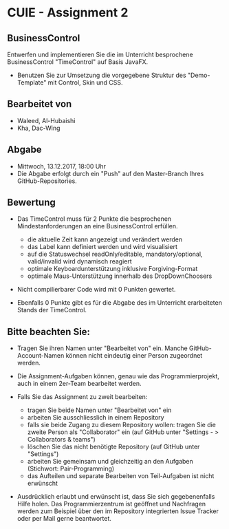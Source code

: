 # CUIE - Assignment 2

## BusinessControl
Entwerfen und implementieren Sie die im Unterricht besprochene BusinessControl "TimeControl" auf Basis JavaFX. 
 - Benutzen Sie zur Umsetzung die vorgegebene Struktur des "Demo-Template" mit Control, Skin und CSS.


## Bearbeitet von
 - Waleed, Al-Hubaishi
 - Kha, Dac-Wing

 
 
## Abgabe
- Mittwoch, 13.12.2017, 18:00 Uhr
- Die Abgabe erfolgt durch ein "Push" auf den Master-Branch Ihres GitHub-Repositories.

## Bewertung
 - Das TimeControl muss für 2 Punkte die besprochenen Mindestanforderungen an eine BusinessControl erfüllen.
   - die aktuelle Zeit kann angezeigt und verändert werden
   - das Label kann definiert werden und wird visualisiert
   - auf die Statuswechsel readOnly/editable, mandatory/optional, valid/invalid wird dynamisch reagiert
   - optimale Keyboardunterstützung inklusive Forgiving-Format
   - optimale Maus-Unterstützung innerhalb des DropDownChoosers
   
 - Nicht compilierbarer Code wird mit 0 Punkten gewertet.
 
 - Ebenfalls 0 Punkte gibt es für die Abgabe des im Unterricht erarbeiteten Stands der TimeControl.


## Bitte beachten Sie:
 - Tragen Sie ihren Namen unter "Bearbeitet von" ein. Manche GitHub-Account-Namen können nicht
 eindeutig einer Person zugeordnet werden.
 
 - Die Assignment-Aufgaben können, genau wie das Programmierprojekt, auch in einem 2er-Team bearbeitet werden. 
 
 - Falls Sie das Assignment zu zweit bearbeiten:
   - tragen Sie beide Namen unter "Bearbeitet von" ein
   - arbeiten Sie ausschliesslich in einem Repository
   - falls sie beide Zugang zu diesem Repository wollen: tragen Sie die zweite Person als "Collaborator" ein (auf GitHub unter "Settings - > Collaborators & teams")
   - löschen Sie das nicht benötigte Repository (auf GitHub unter "Settings")
   - arbeiten Sie gemeinsam und gleichzeitig an den Aufgaben (Stichwort: Pair-Programming)
   - das Aufteilen und separate Bearbeiten von Teil-Aufgaben ist nicht erwünscht
 
 - Ausdrücklich erlaubt und erwünscht ist, dass Sie sich gegebenenfalls Hilfe holen.
 Das Programmierzentrum ist geöffnet und Nachfragen werden zum Beispiel über den im Repository integrierten 
 Issue Tracker oder per Mail gerne beantwortet. 

